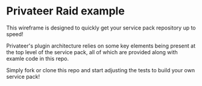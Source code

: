 # Privateer Raid example

This wireframe is designed to quickly get your service pack repository up to speed!

Privateer's plugin architecture relies on some key elements being present at the top level
of the service pack, all of which are provided along with examle code in this repo.

Simply fork or clone this repo and start adjusting the tests to build your own service pack!
